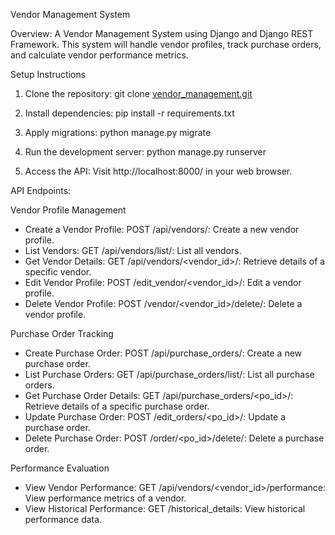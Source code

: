 Vendor Management System

Overview:
A Vendor Management System using Django and Django REST Framework. This
system will handle vendor profiles, track purchase orders, and calculate vendor performance
metrics.

Setup Instructions
1. Clone the repository:
    git clone [vendor_management.git](https://github.com/priyankaaurade1/vendor_management.git)

2. Install dependencies:
    pip install -r requirements.txt

3. Apply migrations:
    python manage.py migrate

4. Run the development server:
    python manage.py runserver

5. Access the API:
    Visit http://localhost:8000/ in your web browser.


API Endpoints:

Vendor Profile Management

- Create a Vendor Profile:
    POST /api/vendors/: Create a new vendor profile.
- List Vendors:
    GET /api/vendors/list/: List all vendors.
- Get Vendor Details:
    GET /api/vendors/<vendor_id>/: Retrieve details of a specific vendor.
- Edit Vendor Profile:
    POST /edit_vendor/<vendor_id>/: Edit a vendor profile.
- Delete Vendor Profile:
    POST /vendor/<vendor_id>/delete/: Delete a vendor profile.

Purchase Order Tracking

- Create Purchase Order:
    POST /api/purchase_orders/: Create a new purchase order.
- List Purchase Orders:
    GET /api/purchase_orders/list/: List all purchase orders.
- Get Purchase Order Details:
    GET /api/purchase_orders/<po_id>/: Retrieve details of a specific purchase order.
- Update Purchase Order:
    POST /edit_orders/<po_id>/: Update a purchase order.
- Delete Purchase Order:
    POST /order/<po_id>/delete/: Delete a purchase order.

Performance Evaluation
- View Vendor Performance:
    GET /api/vendors/<vendor_id>/performance: View performance metrics of a vendor.
- View Historical Performance:
    GET /historical_details: View historical performance data.
